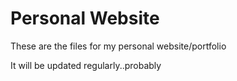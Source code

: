 <h1>Personal Website</h1>

These are the files for my personal website/portfolio

It will be updated regularly..probably
